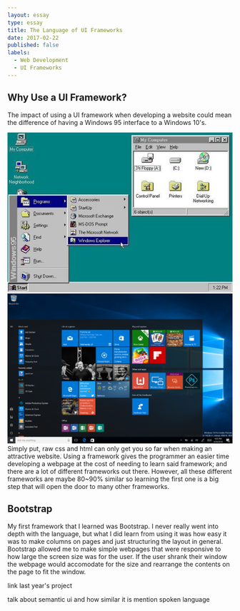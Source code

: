 ```yaml
---
layout: essay
type: essay
title: The Language of UI Frameworks
date: 2017-02-22
published: false
labels:
  - Web Development
  - UI Frameworks
---
```


## Why Use a UI Framework?

The impact of using a UI framework when developing a website could mean the difference of having a Windows 95 interface to a Windows 10's.

<div class="ui two column grid">
  <div class="column">
    <img class="ui medium image" src="../images/windows95.jpg">
  </div>
  <div class="column">
    <img class="ui medium image" src="../images/windows10.png">
  </div>
</div>
Simply put, raw css and html can only get you so far when making an attractive website. Using a framework gives the programmer an easier time developing a webpage at the cost of needing to learn said framework; and there are a lot of different frameworks out there. However, all these different frameworks are maybe 80~90% similar so learning the first one is a big step that will open the door to many other frameworks.

## Bootstrap

My first framework that I learned was Bootstrap. I never really went into depth with the language, but what I did learn from using it was how easy it was to make columns on pages and just structuring the layout in general. Bootstrap allowed me to make simple webpages that were responsive to how large the screen size was for the user. If the user shrank their window the webpage would accomodate for the size and rearrange the contents on the page to fit the window.

link last year's project

talk about semantic ui and how similar it is
mention spoken language
